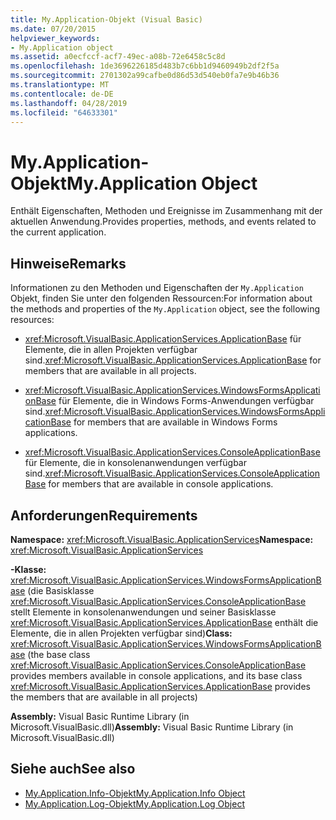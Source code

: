 ```yaml
---
title: My.Application-Objekt (Visual Basic)
ms.date: 07/20/2015
helpviewer_keywords:
- My.Application object
ms.assetid: a0ecfccf-acf7-49ec-a08b-72e6458c5c8d
ms.openlocfilehash: 1de3696226185d483b7c6bb1d9460949b2df2f5a
ms.sourcegitcommit: 2701302a99cafbe0d86d53d540eb0fa7e9b46b36
ms.translationtype: MT
ms.contentlocale: de-DE
ms.lasthandoff: 04/28/2019
ms.locfileid: "64633301"
---
```

# <a name="myapplication-object"></a><span data-ttu-id="01232-102">My.Application-Objekt</span><span class="sxs-lookup"><span data-stu-id="01232-102">My.Application Object</span></span>
<span data-ttu-id="01232-103">Enthält Eigenschaften, Methoden und Ereignisse im Zusammenhang mit der aktuellen Anwendung.</span><span class="sxs-lookup"><span data-stu-id="01232-103">Provides properties, methods, and events related to the current application.</span></span>  
  
## <a name="remarks"></a><span data-ttu-id="01232-104">Hinweise</span><span class="sxs-lookup"><span data-stu-id="01232-104">Remarks</span></span>  
 <span data-ttu-id="01232-105">Informationen zu den Methoden und Eigenschaften der `My.Application` Objekt, finden Sie unter den folgenden Ressourcen:</span><span class="sxs-lookup"><span data-stu-id="01232-105">For information about the methods and properties of the `My.Application` object, see the following resources:</span></span>  
  
- <span data-ttu-id="01232-106"><xref:Microsoft.VisualBasic.ApplicationServices.ApplicationBase> für Elemente, die in allen Projekten verfügbar sind.</span><span class="sxs-lookup"><span data-stu-id="01232-106"><xref:Microsoft.VisualBasic.ApplicationServices.ApplicationBase> for members that are available in all projects.</span></span>  
  
- <span data-ttu-id="01232-107"><xref:Microsoft.VisualBasic.ApplicationServices.WindowsFormsApplicationBase> für Elemente, die in Windows Forms-Anwendungen verfügbar sind.</span><span class="sxs-lookup"><span data-stu-id="01232-107"><xref:Microsoft.VisualBasic.ApplicationServices.WindowsFormsApplicationBase> for members that are available in Windows Forms applications.</span></span>  
  
- <span data-ttu-id="01232-108"><xref:Microsoft.VisualBasic.ApplicationServices.ConsoleApplicationBase> für Elemente, die in konsolenanwendungen verfügbar sind.</span><span class="sxs-lookup"><span data-stu-id="01232-108"><xref:Microsoft.VisualBasic.ApplicationServices.ConsoleApplicationBase> for members that are available in console applications.</span></span>  
  
## <a name="requirements"></a><span data-ttu-id="01232-109">Anforderungen</span><span class="sxs-lookup"><span data-stu-id="01232-109">Requirements</span></span>  
 <span data-ttu-id="01232-110">**Namespace:** <xref:Microsoft.VisualBasic.ApplicationServices></span><span class="sxs-lookup"><span data-stu-id="01232-110">**Namespace:** <xref:Microsoft.VisualBasic.ApplicationServices></span></span>  
  
 <span data-ttu-id="01232-111">**-Klasse:** <xref:Microsoft.VisualBasic.ApplicationServices.WindowsFormsApplicationBase> (die Basisklasse <xref:Microsoft.VisualBasic.ApplicationServices.ConsoleApplicationBase> stellt Elemente in konsolenanwendungen und seiner Basisklasse <xref:Microsoft.VisualBasic.ApplicationServices.ApplicationBase> enthält die Elemente, die in allen Projekten verfügbar sind)</span><span class="sxs-lookup"><span data-stu-id="01232-111">**Class:** <xref:Microsoft.VisualBasic.ApplicationServices.WindowsFormsApplicationBase> (the base class <xref:Microsoft.VisualBasic.ApplicationServices.ConsoleApplicationBase> provides members available in console applications, and its base class <xref:Microsoft.VisualBasic.ApplicationServices.ApplicationBase> provides the members that are available in all projects)</span></span>  
  
 <span data-ttu-id="01232-112">**Assembly:** Visual Basic Runtime Library (in Microsoft.VisualBasic.dll)</span><span class="sxs-lookup"><span data-stu-id="01232-112">**Assembly:** Visual Basic Runtime Library (in Microsoft.VisualBasic.dll)</span></span>  
  
## <a name="see-also"></a><span data-ttu-id="01232-113">Siehe auch</span><span class="sxs-lookup"><span data-stu-id="01232-113">See also</span></span>

- [<span data-ttu-id="01232-114">My.Application.Info-Objekt</span><span class="sxs-lookup"><span data-stu-id="01232-114">My.Application.Info Object</span></span>](../../../visual-basic/language-reference/objects/my-application-info-object.md)
- [<span data-ttu-id="01232-115">My.Application.Log-Objekt</span><span class="sxs-lookup"><span data-stu-id="01232-115">My.Application.Log Object</span></span>](../../../visual-basic/language-reference/objects/my-application-log-object.md)
